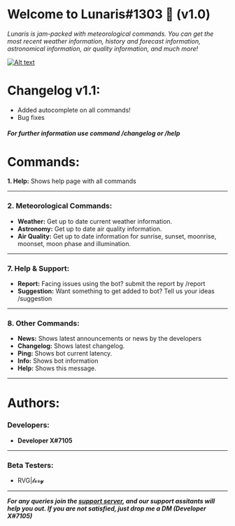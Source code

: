 # **Welcome to Lunaris#1303 🌙 (v1.0)**
*Lunaris is jam-packed with meteorological commands. You can get the most recent weather information, history and forecast information, astronomical information, air quality information, and much more!*

[![Alt text](https://i.imgur.com/OYxIIxE.png)](https://discord.gg/cca2PXMmHH)

# **Changelog v1.1:**
- Added autocomplete on all commands!
- Bug fixes
##### For further information use command /changelog or /help

# **Commands:**
**1. Help:** Shows help page with all commands

------------

### **2. Meteorological Commands:**
- **Weather:** Get up to date current weather information.
- **Astronomy:** Get up to date air quality information.
- **Air Quality:** Get up to date information for sunrise, sunset, moonrise, moonset, moon phase and illumination.

------------


### **7. Help & Support:**
- **Report:** Facing issues using the bot? submit the report by /report
- **Suggestion:** Want something to get added to bot? Tell us your ideas /suggestion

------------


### **8. Other Commands:**
- **News:** Shows latest announcements or news by the developers
- **Changelog:** Shows latest changelog.
- **Ping:** Shows bot current latency.
- **Info:** Shows bot information
- **Help:** Shows this message.

------------


# **Authors:**
### **Developers:**
- **Developer X#7105**
------------
### **Beta Testers:**
- RVG|𝓵𝓸𝓻𝔂
------------
***For any queries join the [support server](https://discord.gg/j6h9zZNPaJ "support server"), and our support assitants will help you out. If you are not satisfied, just drop me a DM (Developer X#7105)***
